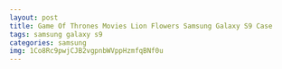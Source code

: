 ```yaml
---
layout: post
title: Game Of Thrones Movies Lion Flowers Samsung Galaxy S9 Case
tags: samsung galaxy s9
categories: samsung
img: 1Co8Rc9pwjCJB2vgpnbWVppHzmfqBNf0u
---
```


